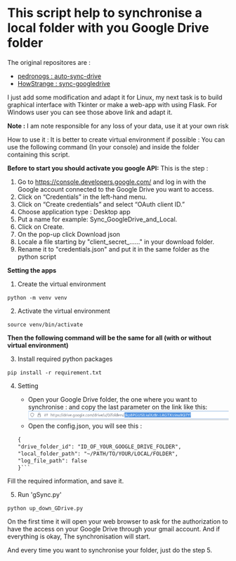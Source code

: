 # This script help to synchronise a local folder with you Google Drive folder

The original repositores are :
* [pedronogs : auto-sync-drive](https://github.com/pedronogs/auto-sync-drive)
* [HowStrange : sync-googledrive](https://github.com/HowStrange/sync-googledrive)

I just add some modification and adapt it for Linux, my next task is to build graphical interface with Tkinter or make a web-app with using Flask.
For Windows user you can see those above link and adapt it.

**Note :** I am note responsible for any loss of your data, use it at your own risk


How to use it :
It is better to create virtual environment if possible :
You can use the following command (In your console) and inside the folder containing this script.

**Before to start you should activate you google API:**
This is the step :
1. Go to https://console.developers.google.com/ and log in with the Google account connected to the Google Drive you want to access.
2. Click on “Credentials” in the left-hand menu.
3. Click on “Create credentials” and select “OAuth client ID.”
4. Choose application type : Desktop app
5. Put a name for example: Sync_GoogleDrive_and_Local.
6. Click on Create.
7. On the pop-up click Download json
8. Locale a file starting by "client_secret_......" in your download folder.
9. Rename it to "credentials.json" and put it in the same folder as the python script


**Setting the apps**
1. Create the virtual environment
```
python -m venv venv
```
2. Activate the virtual environment
```
source venv/bin/activate
``` 

**Then the following command will be the same for all (with or without virtual environment)**

3. Install required python packages
```
pip install -r requirement.txt
```

4. Setting 
    * Open your Google Drive folder, the one where you want to synchronise : and copy the last parameter on the link like this:
    ![](assets/drive_id.png)
    * Open the config.json, you will see this :

    ```{json}
    {
    "drive_folder_id": "ID_OF_YOUR_GOOGLE_DRIVE_FOLDER",
    "local_folder_path": "~/PATH/TO/YOUR/LOCAL/FOLDER",
    "log_file_path": false
    }```
Fill the required information, and save it.


5. Run 'gSync.py'
```
python up_down_GDrive.py
```

On the first time it will open your web browser to ask for the authorization to have the access on your Google Drive through your gmail account. And if everything is okay, The synchronisation will start.


And every time you want to synchronise your folder, just do the step 5.



